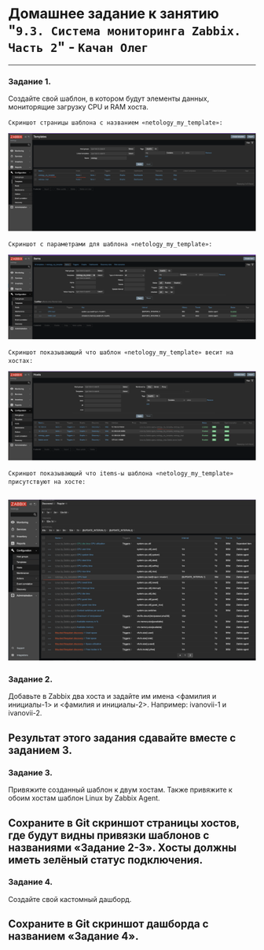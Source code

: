 # Домашнее задание к занятию "`9.3. Система мониторинга Zabbix. Часть 2`" - `Качан Олег`

---

### Задание 1.

Создайте свой шаблон, в котором будут элементы данных, мониторящие загрузку CPU и RAM хоста.

`Скриншот страницы шаблона с названием «netology_my_template»:`

![alt text](https://github.com/otuzi/09-03-hw/blob/main/img/image1.png)

`Скриншот c параметрами для шаблона «netology_my_template»:`

![alt text](https://github.com/otuzi/09-03-hw/blob/main/img/image2.png)

`Скриншот показывающий что шаблон «netology_my_template» весит на хостах:`

![alt text](https://github.com/otuzi/09-03-hw/blob/main/img/image3.png)

`Скриншот показывающий что items-ы шаблона «netology_my_template» присутствуют на хосте:`

![alt text](https://github.com/otuzi/09-03-hw/blob/main/img/image4.png)
---

### Задание 2.

Добавьте в Zabbix два хоста и задайте им имена <фамилия и инициалы-1> и <фамилия и инициалы-2>. Например: ivanovii-1 и ivanovii-2.

Результат этого задания сдавайте вместе с заданием 3.
---

### Задание 3.

Привяжите созданный шаблон к двум хостам. Также привяжите к обоим хостам шаблон Linux by Zabbix Agent.

Сохраните в Git скриншот страницы хостов, где будут видны привязки шаблонов с названиями «Задание 2-3». Хосты должны иметь зелёный статус подключения.
---

### Задание 4.

Создайте свой кастомный дашборд.

Сохраните в Git скриншот дашборда с названием «Задание 4».
---